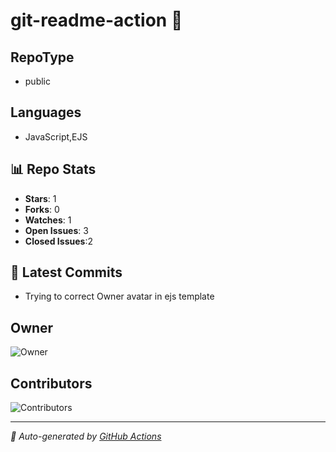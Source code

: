 # git-readme-action 🔄

## RepoType
- public

## Languages
- JavaScript,EJS



## 📊 Repo Stats
- **Stars**: 1
- **Forks**: 0
- **Watches**: 1
- **Open Issues**: 3
- **Closed Issues**:2

## 🚀 Latest Commits
- Trying to correct Owner avatar in ejs template

## Owner 
![Owner](https://contributors-img.web.app/image?repo=KanishkChhajed)

## Contributors
![Contributors](https://contributors-img.web.app/image?repo=KanishkChhajed/git-readme-action)

<!-- 
    -[`KanishkChhajed`](134)
    
 -->
---
*📌 Auto-generated by [GitHub Actions](https://github.com/KanishkChhajed/git-readme-action?tab=readme-ov-file)*